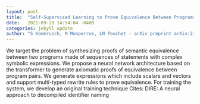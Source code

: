 ```yaml
---
layout: post
title:  "Self-Supervised Learning to Prove Equivalence Between Programs via Semantics-Preserving Rewrite Rules"
date:   2021-09-28 14:54:04 -0400
categories: jekyll update
author: "S Kommrusch, M Monperrus, LN Pouchet - arXiv preprint arXiv:2109.10476, 2021"
---
```

We target the problem of synthesizing proofs of semantic equivalence between two programs made of sequences of statements with complex symbolic expressions. We propose a neural network architecture based on the transformer to generate axiomatic proofs of equivalence between program pairs. We generate expressions which include scalars and vectors and support multi-typed rewrite rules to prove equivalence. For training the system, we develop an original training technique Cites: DIRE: A neural approach to decompiled identifier naming